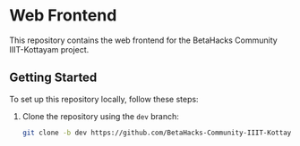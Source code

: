 # Web Frontend

This repository contains the web frontend for the BetaHacks Community IIIT-Kottayam project.

## Getting Started

To set up this repository locally, follow these steps:

1. Clone the repository using the `dev` branch:

   ```bash
   git clone -b dev https://github.com/BetaHacks-Community-IIIT-Kottayam/web-frontend.git
